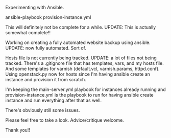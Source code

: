 Experimenting with Ansible.  

ansible-playbook provision-instance.yml

This will definitely not be complete for a while. UPDATE: This is actually somewhat complete!!

Working on creating a fully automated website backup using ansible. UPDATE: now fully automated. Sort of.

Hosts file is not currently being tracked. UPDATE: a lot of files not being tracked. There's a .gitignore file that has templates, vars, and my hosts file. And some templates for varnish (default.vcl, varnish.params, httpd.conf). Using openstack.py now for hosts since I'm having ansible create an instance and provision it from scratch.

I'm keeping the main-server.yml playbook for instances already running and provision-instance.yml is the playbook to run for having ansible create instance and run everything after that as well.

There's obviously still some issues.  

Please feel free to take a look. Advice/critique welcome.

Thank you!!
